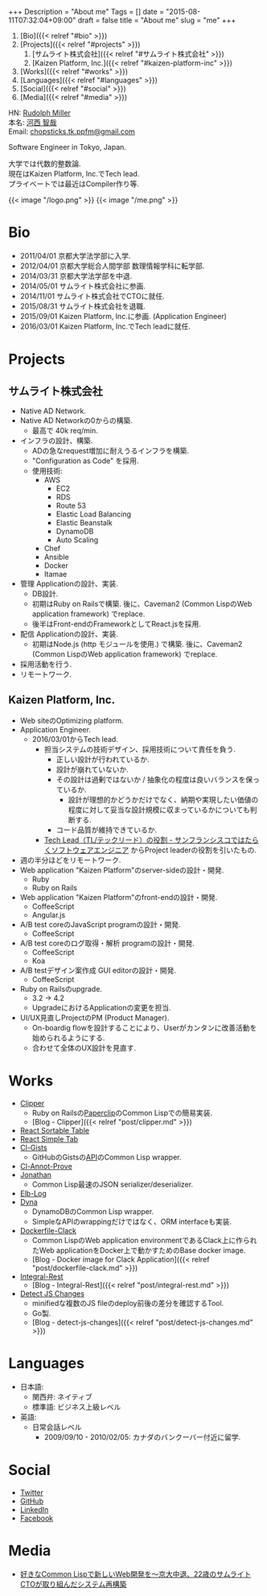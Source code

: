+++
Description = "About me"
Tags = []
date = "2015-08-11T07:32:04+09:00"
draft = false
title = "About me"
slug = "me"
+++

1. [Bio]({{< relref "#bio" >}})
2. [Projects]({{< relref "#projects" >}})
    1. [サムライト株式会社]({{< relref "#サムライト株式会社" >}})
    2. [Kaizen Platform, Inc.]({{< relref "#kaizen-platform-inc" >}})
3. [Works]({{< relref "#works" >}})
4. [Languages]({{< relref "#languages" >}})
5. [Social]({{< relref "#social" >}})
6. [Media]({{< relref "#media" >}})

HN: [Rudolph Miller](https://www.google.co.jp/search?q=Rudolph+Miller)  
本名: [河西 智哉](https://www.google.co.jp/search?q=河西+智哉)  
Email: [chopsticks.tk.ppfm@gmail.com](mailto:chopsticks.tk.ppfm@gmail.com)

Software Engineer in Tokyo, Japan.

大学では代数的整数論.  
現在はKaizen Platform, Inc.でTech lead.  
プライベートでは最近はCompiler作り等.

<span class="author-avatar">
  {{< image "/logo.png" >}}
</div>
<span class="author-avatar">
  {{< image "/me.png" >}}
</div>

# Bio

- 2011/04/01 京都大学法学部に入学.
- 2012/04/01 京都大学総合人間学部 数理情報学科に転学部.
- 2014/03/31 京都大学法学部を中退.
- 2014/05/01 サムライト株式会社に参画.
- 2014/11/01 サムライト株式会社でCTOに就任.
- 2015/08/31 サムライト株式会社を退職.
- 2015/09/01 Kaizen Platform, Inc.に参画. (Application Engineer)
- 2016/03/01 Kaizen Platform, Inc.でTech leadに就任.

# Projects

## サムライト株式会社

- Native AD Network.
- Native AD Networkの0からの構築.
    - 最高で 40k req/min.
- インフラの設計、構築.
    - ADの急なrequest増加に耐えうるインフラを構築.
    - "Configuration as Code" を採用.
    - 使用技術:
        - AWS
            - EC2
            - RDS
            - Route 53
            - Elastic Load Balancing
            - Elastic Beanstalk
            - DynamoDB
            - Auto Scaling
        - Chef
        - Ansible
        - Docker
        - Itamae
- 管理 Applicationの設計、実装.
    - DB設計.
    - 初期はRuby on Railsで構築. 後に、Caveman2 (Common LispのWeb application framework) でreplace.
    - 後半はFront-endのFrameworkとしてReact.jsを採用.
- 配信 Applicationの設計、実装.
    - 初期はNode.js (http モジュールを使用.) で構築. 後に、Caveman2 (Common LispのWeb application framework) でreplace.
- 採用活動を行う.
- リモートワーク.

## Kaizen Platform, Inc.

- Web siteのOptimizing platform.
- Application Engineer.
    - 2016/03/01からTech lead.
      - 担当システムの技術デザイン、採用技術について責任を負う.
        - 正しい設計が行われているか.
        - 設計が崩れていないか.
        - その設計は過剰ではないか / 抽象化の程度は良いバランスを保っているか.
          - 設計が理想的かどうかだけでなく、納期や実現したい価値の程度に対して妥当な設計規模に収まっているかについても判断する.
        - コード品質が維持できているか.
      - [Tech Lead（TL/テックリード）の役割 - サンフランシスコではたらくソフトウェアエンジニア](http://d.hatena.ne.jp/higepon/20150806/1438844046) からProject leaderの役割を引いたもの.
- 週の半分ほどをリモートワーク.
- Web application "Kaizen Platform"のserver-sideの設計・開発.
    - Ruby
    - Ruby on Rails
- Web application "Kaizen Platform"のfront-endの設計・開発.
    - CoffeeScript
    - Angular.js
- A/B test coreのJavaScript programの設計・開発.
    - CoffeeScript
- A/B test coreのログ取得・解析 programの設計・開発.
    - CoffeeScript
    - Koa
- A/B testデザイン案作成 GUI editorの設計・開発.
    - CoffeeScript
- Ruby on Railsのupgrade.
    - 3.2 -> 4.2
    - UpgradeにおけるApplicationの変更を担当.
- UI/UX見直しProjectのPM (Product Manager).
    - On-boardig flowを設計することにより、Userがカンタンに改善活動を始められるようにする.
    - 合わせて全体のUX設計を見直す.

# Works

- [Clipper](https://github.com/Rudolph-Miller/clipper)
    - Ruby on Railsの[Paperclip](https://github.com/thoughtbot/paperclip)のCommon Lispでの簡易実装.
    - [Blog - Clipper]({{< relref "post/clipper.md" >}})
- [React Sortable Table](https://github.com/Rudolph-Miller/react-sortable-table)
- [React Simple Tab](https://github.com/Rudolph-Miller/react-simple-tab)
- [Cl-Gists](https://github.com/Rudolph-Miller/cl-gists)
    - GitHubのGistsの[API](https://developer.github.com/v3/gists/)のCommon Lisp wrapper.
- [Cl-Annot-Prove](https://github.com/Rudolph-Miller/cl-annot-prove)
- [Jonathan](https://github.com/Rudolph-Miller/jonathan)
    - Common Lisp最速のJSON serializer/deserializer.
- [Elb-Log](https://github.com/Rudolph-Miller/elb-log)
- [Dyna](https://github.com/Rudolph-Miller/dyna)
    - DynamoDBのCommon Lisp wrapper.
    - SimpleなAPIのwrappingだけではなく、ORM interfaceも実装.
- [Dockerfile-Clack](https://github.com/Rudolph-Miller/dockerfile-clack)
    - Common LispのWeb application environmentであるClack上に作られたWeb applicationをDocker上で動かすためのBase docker image.
    - [Blog - Docker image for Clack Application]({{< relref "post/dockerfile-clack.md" >}})
- [Integral-Rest](https://github.com/Rudolph-Miller/integral-rest)
    - [Blog - Integral-Rest]({{< relref "post/integral-rest.md" >}})
- [Detect JS Changes](https://github.com/Rudolph-Miller/detect-js-changes)
    - minifiedな複数のJS fileのdeploy前後の差分を確認するTool.
    - Go製.
    - [Blog - detect-js-changes]({{< relref "post/detect-js-changes.md" >}})


# Languages

- 日本語:
    - 関西弁: ネイティブ
    - 標準語: ビジネス上級レベル
- 英語:
    - 日常会話レベル
        - 2009/09/10 - 2010/02/05: カナダのバンクーバー付近に留学.


# Social

- [Twitter](https://twitter.com/Rudolph_Miller)
- [GitHub](https://github.com/Rudolph-Miller)
- [LinkedIn](https://www.linkedin.com/in/tomoya-kawanishi-1ab963b7)
- [Facebook](https://www.facebook.com/chopsticks.tk.ppfm)


# Media

- [好きなCommon Lispで新しいWeb開発を～京大中退、22歳のサムライトCTOが取り組んだシステム再構築](http://type.jp/et/log/article/somewrite_cto)
